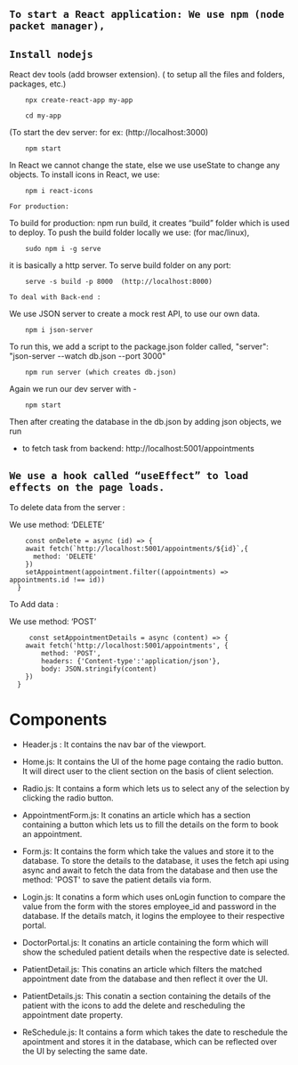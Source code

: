## `To start a React application: We use npm (node packet manager),` 

## `Install nodejs`
React dev tools (add browser extension).
( to setup all the files and folders, packages, etc.)
```
    npx create-react-app my-app 
```
```
    cd my-app
```
(To start the dev server: for ex: (http://localhost:3000)
```
    npm start 
```
In React we cannot change the state, else we use useState to change any objects.
To install icons in React, we use:
```
    npm i react-icons
```
`For production:`

To build for production: npm run build, it creates “build” folder which is used to deploy.
To push the build folder locally we use: 
(for mac/linux),
```
    sudo npm i -g serve  
```
it is basically a http server.
To serve build folder on any port: 
```
    serve -s build -p 8000  (http://localhost:8000)
```

`To deal with Back-end :`

We use JSON server to create a mock rest API, to use our own data.
```
    npm i json-server 
```
To run this, we add a script to the package.json folder called,
"server": "json-server --watch db.json --port 3000"

```
    npm run server (which creates db.json)
```
Again we run our dev server with - 
```
    npm start
```
Then after creating the database in the db.json by adding json objects, we run
- to fetch task from backend: http://localhost:5001/appointments

## `We use a hook called “useEffect” to load effects on the page loads.`

To delete data from the server : 

We use method: ‘DELETE’
```
    const onDelete = async (id) => {
    await fetch(`http://localhost:5001/appointments/${id}`,{
      method: 'DELETE'
    })
    setAppointment(appointment.filter((appointments) => appointments.id !== id))
  }
```

To Add data :

We use method: ‘POST’
```
     const setAppointmentDetails = async (content) => {
    await fetch('http://localhost:5001/appointments', {
        method: 'POST',
        headers: {'Content-type':'application/json'},
        body: JSON.stringify(content)
    })
  }
```

# Components

- Header.js : It contains the nav bar of the viewport.

- Home.js: It contains the UI of the home page containg the radio button. It will direct user to the client section on the basis of client selection.

- Radio.js: It contains a form which lets us to select any of the selection by clicking the radio button.

- AppointmentForm.js: It conatins an article which has a section containing a button which lets us to fill the details on the form to book an appointment.

- Form.js: It contains the form which take the values and store it to the database. To store the details to the database, it uses the fetch api using async and await to fetch the data from the database and then use the method: 'POST' to save the patient details via form.

- Login.js: It conatins a form which uses onLogin function to compare the value from the form with the stores employee_id and password in the database. If the details match, it logins the employee to their respective portal.

- DoctorPortal.js: It conatins an article containing the form which will show the scheduled patient details when the respective date is selected.

- PatientDetail.js: This conatins an article which filters the matched appointment date from the database and then reflect it over the UI.

- PatientDetails.js: This conatin a section containing the details of the patient with the icons to add the delete and rescheduling the appointment date property.

- ReSchedule.js: It contains a form which takes the date to reschedule the apointment and stores it in the database, which can be reflected over the UI by selecting the same date.
